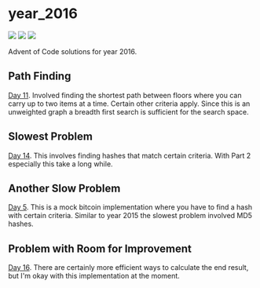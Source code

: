 # year_2016

![](https://img.shields.io/badge/day%20📅-21-blue)
![](https://img.shields.io/badge/stars%20⭐-40-yellow)
![](https://img.shields.io/badge/days%20completed-20-red)

Advent of Code solutions for year 2016.

## Path Finding

[Day 11](https://github.com/N8Brooks/deno_aoc/blob/main/year_2016/day_11.ts).
Involved finding the shortest path between floors where you can carry up to two
items at a time. Certain other criteria apply. Since this is an unweighted graph
a breadth first search is sufficient for the search space.

## Slowest Problem

[Day 14](https://github.com/N8Brooks/deno_aoc/blob/main/year_2016/day_14.ts).
This involves finding hashes that match certain criteria. With Part 2 especially
this take a long while.

## Another Slow Problem

[Day 5](https://github.com/N8Brooks/deno_aoc/blob/main/year_2016/day_05.ts).
This is a mock bitcoin implementation where you have to find a hash with certain
criteria. Similar to year 2015 the slowest problem involved MD5 hashes.

## Problem with Room for Improvement

[Day 16](https://github.com/N8Brooks/deno_aoc/blob/main/year_2016/day_16.ts).
There are certainly more efficient ways to calculate the end result, but I'm
okay with this implementation at the moment.
